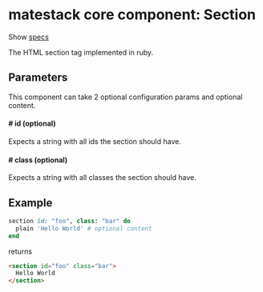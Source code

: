 # matestack core component: Section

Show [specs](/spec/usage/components/section_spec.rb)

The HTML section tag implemented in ruby.

## Parameters

This component can take 2 optional configuration params and optional content.

#### # id (optional)
Expects a string with all ids the section should have.

#### # class (optional)
Expects a string with all classes the section should have.

## Example

```ruby
section id: "foo", class: "bar" do
  plain 'Hello World' # optional content
end
```

returns

```html
<section id="foo" class="bar">
  Hello World
</section>
```
